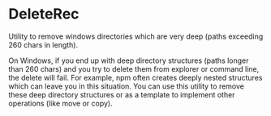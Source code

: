 # DeleteRec
Utility to remove windows directories which are very deep (paths exceeding 260 chars in length).

On Windows, if you end up with deep directory structures (paths longer than 260 chars) and you try to delete them from explorer or command line, the delete will fail. For example, npm often creates deeply nested structures which can leave you in this situation. You can use this utility to remove these deep directory structures or as a template to implement other operations (like move or copy).

